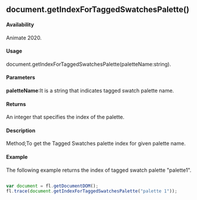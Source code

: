 ## document.getIndexForTaggedSwatchesPalette()

#### Availability

Animate 2020.

#### Usage

document.getIndexForTaggedSwatchesPalette(paletteName:string).

#### Parameters

**paletteName**:It is a string that indicates tagged swatch palette name.

#### Returns

An integer that specifies the index of the palette.

#### Description

Method;To get the Tagged Swatches palette index for given palette name.

#### Example
The following example returns the index of tagged swatch palette "palette1".


```javascript

var document = fl.getDocumentDOM();
fl.trace(document.getIndexForTaggedSwatchesPalette("palette 1"));

```


